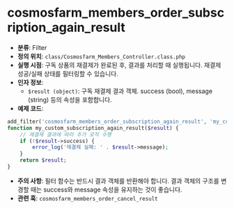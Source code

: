 # cosmosfarm_members_order_subscription_again_result

- **분류**: Filter
- **정의 위치**: `class/Cosmosfarm_Members_Controller.class.php`
- **실행 시점**: 구독 상품의 재결제가 완료된 후, 결과를 처리할 때 실행됩니다. 재결제 성공/실패 상태를 필터링할 수 있습니다.
- **인자 정보**:
  - `$result (object)`: 구독 재결제 결과 객체. success (bool), message (string) 등의 속성을 포함합니다.
- **예제 코드**:

```php
add_filter('cosmosfarm_members_order_subscription_again_result', 'my_custom_subscription_again_result');
function my_custom_subscription_again_result($result) {
    // 재결제 결과에 따라 추가 로직 수행
    if (!$result->success) {
        error_log('재결제 실패: ' . $result->message);
    }
    return $result;
}
```

- **주의 사항**: 필터 함수는 반드시 결과 객체를 반환해야 합니다. 결과 객체의 구조를 변경할 때는 success와 message 속성을 유지하는 것이 좋습니다.
- **관련 훅**: `cosmosfarm_members_order_cancel_result`
